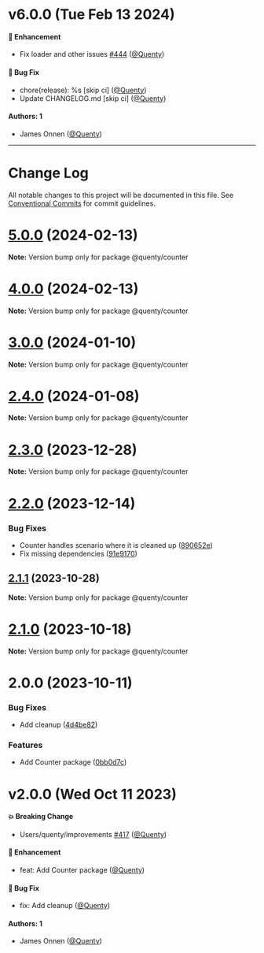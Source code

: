 # v6.0.0 (Tue Feb 13 2024)

#### 🚀 Enhancement

- Fix loader and other issues [#444](https://github.com/Quenty/NevermoreEngine/pull/444) ([@Quenty](https://github.com/Quenty))

#### 🐛 Bug Fix

- chore(release): %s \[skip ci\] ([@Quenty](https://github.com/Quenty))
- Update CHANGELOG.md \[skip ci\] ([@Quenty](https://github.com/Quenty))

#### Authors: 1

- James Onnen ([@Quenty](https://github.com/Quenty))

---

# Change Log

All notable changes to this project will be documented in this file.
See [Conventional Commits](https://conventionalcommits.org) for commit guidelines.

# [5.0.0](https://github.com/Quenty/NevermoreEngine/compare/@quenty/counter@4.0.0...@quenty/counter@5.0.0) (2024-02-13)

**Note:** Version bump only for package @quenty/counter





# [4.0.0](https://github.com/Quenty/NevermoreEngine/compare/@quenty/counter@3.0.0...@quenty/counter@4.0.0) (2024-02-13)

**Note:** Version bump only for package @quenty/counter





# [3.0.0](https://github.com/Quenty/NevermoreEngine/compare/@quenty/counter@2.4.0...@quenty/counter@3.0.0) (2024-01-10)

**Note:** Version bump only for package @quenty/counter





# [2.4.0](https://github.com/Quenty/NevermoreEngine/compare/@quenty/counter@2.3.0...@quenty/counter@2.4.0) (2024-01-08)

**Note:** Version bump only for package @quenty/counter





# [2.3.0](https://github.com/Quenty/NevermoreEngine/compare/@quenty/counter@2.2.0...@quenty/counter@2.3.0) (2023-12-28)

**Note:** Version bump only for package @quenty/counter





# [2.2.0](https://github.com/Quenty/NevermoreEngine/compare/@quenty/counter@2.1.1...@quenty/counter@2.2.0) (2023-12-14)


### Bug Fixes

* Counter handles scenario where it is cleaned up ([890652e](https://github.com/Quenty/NevermoreEngine/commit/890652ec12fe49841d8ef6bdc4fe1463e46acb3e))
* Fix missing dependencies ([91e9170](https://github.com/Quenty/NevermoreEngine/commit/91e9170a2e34d2bdcc1ceb4f384ee59947a541ef))





## [2.1.1](https://github.com/Quenty/NevermoreEngine/compare/@quenty/counter@2.1.0...@quenty/counter@2.1.1) (2023-10-28)

**Note:** Version bump only for package @quenty/counter





# [2.1.0](https://github.com/Quenty/NevermoreEngine/compare/@quenty/counter@2.0.0...@quenty/counter@2.1.0) (2023-10-18)

**Note:** Version bump only for package @quenty/counter





# 2.0.0 (2023-10-11)


### Bug Fixes

* Add cleanup ([4d4be82](https://github.com/Quenty/NevermoreEngine/commit/4d4be825a9ba20ade8c7d0f4eea4c0029bbbb881))


### Features

* Add Counter package ([0bb0d7c](https://github.com/Quenty/NevermoreEngine/commit/0bb0d7c891e46d588f4a4b180aa2ee2f9eed987c))





# v2.0.0 (Wed Oct 11 2023)

#### 💥 Breaking Change

- Users/quenty/improvements [#417](https://github.com/Quenty/NevermoreEngine/pull/417) ([@Quenty](https://github.com/Quenty))

#### 🚀 Enhancement

- feat: Add Counter package ([@Quenty](https://github.com/Quenty))

#### 🐛 Bug Fix

- fix: Add cleanup ([@Quenty](https://github.com/Quenty))

#### Authors: 1

- James Onnen ([@Quenty](https://github.com/Quenty))
